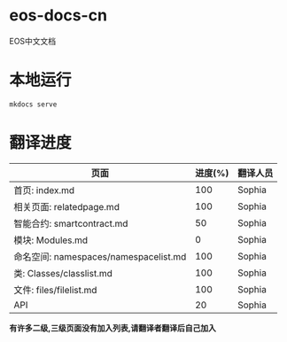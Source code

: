 # eos-docs-cn
EOS中文文档

# 本地运行
```bash
mkdocs serve
```

# 翻译进度

| 页面 |进度(%)|翻译人员|
|---|---|---|
|首页: index.md|100| Sophia|
|相关页面: relatedpage.md |100|Sophia|
|智能合约: smartcontract.md |50|Sophia|
|模块: Modules.md |0|Sophia|
|命名空间: namespaces/namespacelist.md|100|Sophia|
|类: Classes/classlist.md |100|Sophia|
|文件: files/filelist.md|100|Sophia|
|API|20|Sophia|

__有许多二级,三级页面没有加入列表,请翻译者翻译后自己加入__
